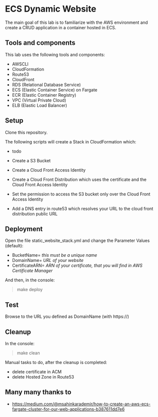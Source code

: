 # ECS Dynamic Website

The main goal of this lab is to familiarize with the AWS environment and create a CRUD application in a container hosted in ECS.

## Tools and components

This lab uses the following tools and components:

- AWSCLI
- CloudFormation
- Route53
- CloudFront
- RDS (Relational Database Service)
- ECS (Elastic Container Service) on Fargate
- ECR (Elastic Container Registry)
- VPC (Virtual Private Cloud)
- ELB (Elastic Load Balancer)

## Setup

Clone this repository.

The following scripts will create a Stack in CloudFormation which:

- todo

- Create a S3 Bucket
- Create a Cloud Front Access Identity
- Create a Cloud Front Distribution which uses the certificate and the Cloud Front Access Identity
- Set the permission to access the S3 bucket only over the Cloud Front Access Identity
- Add a DNS entry in route53 which resolves your URL to the cloud front distribution public URL

## Deployment

Open the file static_website_stack.yml and change the Parameter Values (default):

- BucketName= _this must be a unique name_
- DomainName= _URL of your website_
- CertificateARN= _ARN of your certificate, that you will find in AWS Certificate Manager_

And then, in the console:

> make deploy

## Test

Browse to the URL you defined as DomainName (with https://)

## Cleanup

In the console:

> make clean

Manual tasks to do, after the cleanup is completed:

- delete certificate in ACM
- delete Hosted Zone in Route53

## Many many thanks to

- https://medium.com/@msahinkarademir/how-to-create-an-aws-ecs-fargate-cluster-for-our-web-applications-b387611dd7e6
